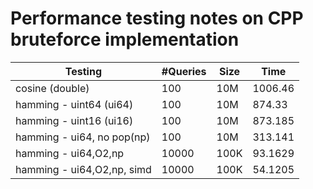 # Performance testing notes on CPP bruteforce implementation

| Testing                    | \#Queries | Size | Time    |
|----------------------------|-----------|------|---------|
| cosine (double)            | 100       | 10M  | 1006.46 |
| hamming - uint64 (ui64)    | 100       | 10M  | 874.33  |
| hamming - uint16 (ui16)    | 100       | 10M  | 873.185 |
| hamming - ui64, no pop(np) | 100       | 10M  | 313.141 |
| hamming - ui64,O2,np       | 10000     | 100K | 93.1629 |
| hamming - ui64,O2,np, simd | 10000     | 100K | 54.1205 |
